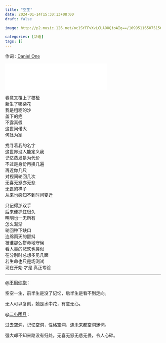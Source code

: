 ```yaml
---
title: "空生"
date: 2024-01-14T15:30:13+08:00
draft: false

image: http://p2.music.126.net/oc1SYFFvXvLCUAOOQioAIg==/109951165075156937.jpg

categories: [华语]
tags: []
---
```


作词 : [Daniel One](https://music.163.com/#/song?id=1456804694&userid=29382116)
<!--more-->
<iframe frameborder="no" border="0" marginwidth="0" marginheight="0" width=330 height=86 src="//music.163.com/outchain/player?type=2&id=1456804694&auto=1&height=66"></iframe>

春意又覆上了枝桠  
新生了哪朵花  
我是粗粝的沙  
盖下的疤  
不露真假  
这世间偌大  
何处为家  

找寻着我的名字  
这世界没人能定义我  
记忆蒸发是为代价  
不过是身份再换几遍  
再近你几尺  
对视间轮回几次  
无喜无怒亦无悲  
无畏的样子  
从来也感知不到时间变迁  

只记得那双手  
后来便抓住很久  
明明也一无所有  
怎么渐渐  
轮回种下缺口  
连绵雨天的颤抖  
被谁那么拼命地守候  
看人类的悲欢也类似  
在分别时总想多见几面  
若生命也只是场测试  
现在开始 才是 真正考验  

---

@[不用你抱](https://music.163.com/user/home?id=107025925)：

空空一生，前半生是没了记忆，后半生是看不到走向。

无人可以复刻，她是水中花，有意无心。

@[二小团月](https://music.163.com/user/home?id=546145933)：

过去空洞，记忆空洞，性格空洞，连未来都空洞迷惘。

强大却不知来路没有归处，无喜无怒无悲无畏，令人心碎。